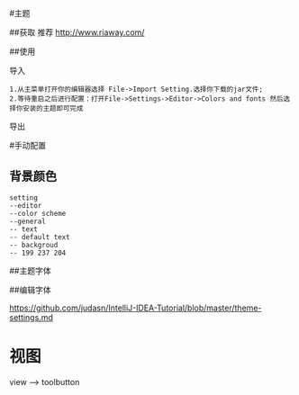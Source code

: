 
#主题

##获取
推荐
http://www.riaway.com/

##使用

导入

	1.从主菜单打开你的编辑器选择 File->Import Setting.选择你下载的jar文件;
	2.等待重启之后进行配置：打开File->Settings->Editor->Colors and fonts 然后选择你安装的主题即可完成

导出

	

#手动配置

## 背景颜色
    
    setting
    --editor
    --color scheme
    --general 
    -- text 
    -- default text 
    -- backgroud 
    -- 199 237 204
    

##主题字体


##编辑字体


https://github.com/judasn/IntelliJ-IDEA-Tutorial/blob/master/theme-settings.md



# 视图

  view --> toolbutton